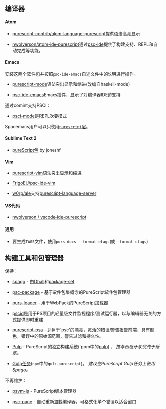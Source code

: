 ## 编译器

#### Atom

- [purescript-contrib/atom-language-purescript](https://github.com/purescript-contrib/atom-language-purescript)提供语法高亮显示

- [nwolverson/atom-ide-purescript](https://github.com/nwolverson/atom-ide-purescript)通过[psc-ide](https://github.com/purescript/purescript/tree/master/psc-ide)提供了构建支持、REPL和自动完成等功能。 

#### Emacs

安装这两个软件包并按照`psc-ide-emacs`自述文件中的说明进行操作。

- [purescript-mode](https://github.com/purescript-emacs/purescript-mode)语法突出显示和缩进(改编自haskell-mode)

- [psc-ide-emacs](https://github.com/purescript-emacs/psc-ide-emacs)Emacs插件，显示了对编译器IDE的支持

通过comint支持PSCI：

- [psci-mode](https://github.com/purescript-emacs/emacs-psci)是REPL次要模式

Spacemacs用户可以只使用[`purescript`层](https://github.com/syl20bnr/spacemacs/tree/master/layers/%2Blang/purescript)。

#### Sublime Text 2

- [pureScript包](https://sublime.wbond.net/search/PureScript) by joneshf

#### Vim

- [purescript-vim](https://github.com/raichoo/purescript-vim)语法突出显示和缩进

- [FrigoEU/psc-ide-vim](https://github.com/FrigoEU/psc-ide-vim/)

- [w0rp/ale](https://github.com/w0rp/ale)支持[purescript-language-server](https://github.com/nwolverson/purescript-language-server)

#### VS代码

- [nwolverson / vscode-ide-purescript](https://github.com/nwolverson/vscode-ide-purescript)

#### 通用

- 要生成`TAGS`文件，使用`purs docs --format etags`(或`--format ctags`)

## 构建工具和包管理器

保持：

- [spago](https://github.com/purescript/spago) - 由[Dhall](https://github.com/dhall-lang/dhall-lang)和[package-set](https://github.com/purescript/package-sets)

- [psc-package](https://github.com/purescript/psc-package) - 基于软件包集概念的PureScript软件包管理器

- [purs-loader](https://github.com/ethul/purs-loader/) - 用于WebPack的PureScript加载器

- [pscid](https://github.com/kRITZCREEK/pscid)是用于PS项目的轻量级文件监视程序/测试运行器，以与编辑器无关的方式提供即时重建

- [purescript-psa](https://github.com/natefaubion/purescript-psa) - 适用于`psc'的漂亮，灵活的错误/警告报告前端，具有颜色，错误中的原始源范围，警告过滤和持久性。

- [Pulp](https://github.com/purescript-contrib/pulp) - PureScript的独立构建系统(`ppm中的[pulp](https://www.npmjs.com/package/pulp)) 。 *推荐西班牙浆优先于纸浆。*

- [Gulp任务](https://github.com/purescript-contrib/gulp-purescript)(`npm`中的`gulp-purescript`)。 *建议在PureScript Gulp任务上使用Spago。*

不再维护：

- [psvm-js](https://github.com/ThomasCrvsr/psvm-js) - PureScript版本管理器

- [psc-pane](https://github.com/anttih/psc-pane) - 自动重新加载编译器，可格式化单个错误以适合窗口
